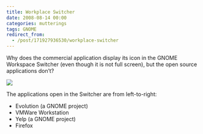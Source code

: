 ```yaml
---
title: Workplace Switcher
date: 2008-08-14 00:00
categories: mutterings
tags: GNOME
redirect_from:
  - /post/171927936530/workplace-switcher
---
```

Why does the commercial application display its icon in the GNOME Workspace Switcher (even though it is not full screen), but the open source applications don&rsquo;t?

[![](http://shyramblings.files.wordpress.com/2008/08/screenshot.png?w=109)](http://shyramblings.files.wordpress.com/2008/08/screenshot.png)

The applications open in the Switcher are from left-to-right:

* Evolution (a GNOME project)
* VMWare Workstation
* Yelp (a GNOME project)
* Firefox
